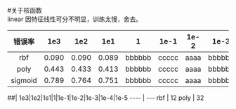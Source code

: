 #关于核函数</br>
linear 因特征线性可分不明显，训练太慢，舍去。</br>

|错误率| 1e3|1e2|1e1 |1|1e-1|1e-2|1e-3|1e-4|1e-5|
| :----: | :----: | :----: | :----: | :----: | :----: | :----: | :----: | :----: |:----: |
|rbf | 0.090 | 0.090 | 0.089    | bbbbbb | ccccc | aaaa | bbbbbb | ccccc | aaaa | bbbbbb | ccccc |ccccc |
| poly   | 0.443      |0.433    | 0.413 | bbbbbb | ccccc | aaaa | bbbbbb | ccccc | aaaa | bbbbbb | ccccc |ccccc |
| sigmoid | 0.789     |0.764     | 0.751 | bbbbbb | ccccc | aaaa | bbbbbb | ccccc | aaaa | bbbbbb | ccccc |ccccc |



##| 1e3|1e2|1e1|1|1e-1|1e-2|1e-3|1e-4|1e-5
---- | ---
rbf | 12
poly |  32
